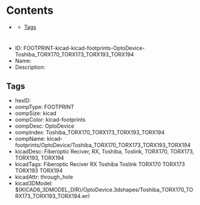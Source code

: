 



Contents
========

* [](#)
	* [Tags](#tags)

# 

- ID: FOOTPRINT-kicad-kicad-footprints-OptoDevice-Toshiba_TORX170_TORX173_TORX193_TORX194
- Name: 
- Description: 

## Tags

- hexID: 
- oompType: FOOTPRINT
- oompSize: kicad
- oompColor: kicad-footprints
- oompDesc: OptoDevice
- oompIndex: Toshiba_TORX170_TORX173_TORX193_TORX194
- oompName: kicad-footprints/OptoDevice/Toshiba_TORX170_TORX173_TORX193_TORX194
- kicadDesc: Fiberoptic Reciver, RX, Toshiba, Toslink, TORX170, TORX173, TORX193, TORX194
- kicadTags: Fiberoptic Reciver RX Toshiba Toslink TORX170 TORX173 TORX193 TORX194
- kicadAttr: through_hole
- kicad3DModel: ${KICAD6_3DMODEL_DIR}/OptoDevice.3dshapes/Toshiba_TORX170_TORX173_TORX193_TORX194.wrl
